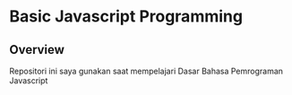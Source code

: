 # Basic Javascript Programming

## Overview
Repositori ini saya gunakan saat mempelajari Dasar Bahasa Pemrograman Javascript
